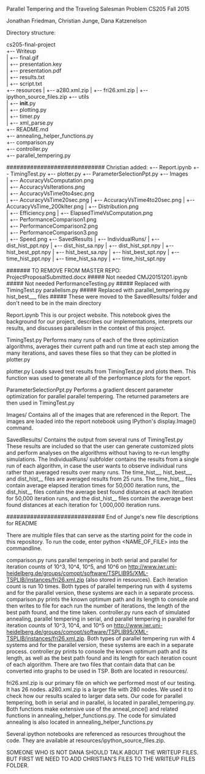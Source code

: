 Parallel Tempering and the Traveling Salesman Problem
CS205 Fall 2015

Jonathan Friedman, Christian Junge, Dana Katzenelson

Directory structure:

cs205-final-project     
+-- Writeup     
|   +-- final.gif     
|   +-- presentation.key     
|   +-- presentation.pdf     
|   +-- results.txt     
|   +-- script.txt     
+-- resources
|   +-- a280.xml.zip
|   +-- fri26.xml.zip
|   +-- ipython_source_files.zip
+-- utils     
|   +-- __init__.py     
|   +-- plotting.py     
|   +-- timer.py     
|   +-- xml_parse.py     
+-- README.md     
+-- annealing_helper_functions.py     
+-- comparison.py     
+-- controller.py     
+-- parallel_tempering.py


############################# Christian added:
+-- Report.ipynb
+-- TimingTest.py
+-- plotter.py
+-- ParameterSelectionPpt.py
+-- Images	
|   +-- AccuracyVsComputation.png	
|   +-- AccuracyVsIterations.png	
|   +-- AccuracyVsTime0to4sec.png	
|   +-- AccuracyVsTime20sec.png	
|   +-- AccuracyVsTime4to20sec.png
|   +-- AccuracyVsTime_200kIter.png
|   +-- Distribution.png	
|   +-- Efficiency.png
|   +-- ElapsedTimeVsComputation.png	
|   +-- PerformanceComparison1.png	
|   +-- PerformanceComparison2.png	
|   +-- PerformanceComparison3.png	
|   +-- Speed.png
+-- SavedResults
|   +-- IndividualRuns/
|   +-- dist_hist_ppt.npy
|   +-- dist_hist_sa.npy
|   +-- dist_hist_spt.npy
|   +-- hist_best_ppt.npy
|   +-- hist_best_sa.npy
|   +-- hist_best_spt.npy
|   +-- time_hist_ppt.npy
|   +-- time_hist_sa.npy
|   +-- time_hist_spt.npy

####### TO REMOVE FROM MASTER REPO:	
ProjectProposalSubmitted.docx ##### Not needed
CMJ20151201.ipynb             ##### Not needed
PerformanceTesting.py         ##### Replaced with TimingTest.py
parallelism.py                ##### Replaced with parallel_tempering.py
hist_best___ files            ##### These were moved to the SavedResults/ folder and don't need to be in the main directory

Report.ipynb 
This is our project website.  This notebook gives the background for our project, describes our implementations, interprets our results, and discusses parallelism in the context of this project.  

TimingTest.py 
Performs many runs of each of the three optimization algorithms, averages their current path and run time at each step among the many iterations, and saves these files so that they can be plotted in plotter.py

plotter.py 
Loads saved test results from TimingTest.py and plots them.  This function was used to generate all of the performance plots for the report.  

ParameterSelectionPpt.py 
Performs a gradient descent parameter optimization for parallel parallel tempering.  The returned parameters are then used in TimingTest.py

Images/
Contains all of the images that are referenced in the Report.  The images are loaded into the report notebook using IPython's display.Image() command.  

SavedResults/
Contains the output from several runs of TimingTest.py  These results are included so that the user can generate customized plots and perform analyses on the algorithms without having to re-run lengthy simulations.  The IndividualRuns/ subfolder contains the results from a single run of each algorithm, in case the user wants to observe individual runs rather than averaged results over many runs.  The time_hist__, hist_best__, and dist_hist__ files are averaged results from 25 runs.  The time_hist__ files contain average elapsed iteration times for 50,000 iteration runs, the dist_hist__ files contain the average best found distances at each iteration for 50,000 iteration runs, and the dist_hist__ files contain the average best found distances at each iteration for 1,000,000 iteration runs.  


############################# End of Junge's new file descriptions for README


There are multiple files that can serve as the starting point for the code in this repository. To run the code, enter python <NAME_OF_FILE> into the commandline.

comparison.py runs parallel tempering in both serial and parallel for iteration counts of 10^3, 10^4, 10^5, and 10^6 on http://www.iwr.uni-heidelberg.de/groups/comopt/software/TSPLIB95/XML-TSPLIB/instances/fri26.xml.zip (also stored in resources). Each iteration count is run 10 times. Both types of parallel tempering run with 4 systems and for the parallel version, these systems are each in a separate process. comparison.py prints the known optimum path and its length to console and then writes to file for each run the number of iterations, the length of the best path found, and the time taken.
controller.py runs each of simulated annealing, parallel tempering in serial, and parallel tempering in parallel for iteration counts of 10^3, 10^4, and 10^5 on http://www.iwr.uni-heidelberg.de/groups/comopt/software/TSPLIB95/XML-TSPLIB/instances/fri26.xml.zip. Both types of parallel tempering run with 4 systems and for the parallel version, these systems are each in a separate process. controller.py prints to console the known optimum path and its length, as well as the best path found and its length for each iteration count of each algorithm.
There are two files that contain data that can be converted into graphs to be used in TSP. Both are located in resources/.

fri26.xml.zip is our primary file on which we performed most of our testing. It has 26 nodes.
a280.xml.zip is a larger file with 280 nodes. We used it to check how our results scaled to larger data sets.
Our code for parallel tempering, both in serial and in parallel, is located in parallel_tempering.py. Both functions make extensive use of the anneal_once() and related functions in annealing_helper_functions.py. The code for simulated annealing is also located in annealing_helper_functions.py

Several ipython notebooks are referenced as resources throughout the code. They are available at resources/ipython_source_files.zip.

SOMEONE WHO IS NOT DANA SHOULD TALK ABOUT THE WRITEUP FILES. BUT FIRST WE NEED TO ADD CHRISTIAN'S FILES TO THE WRITEUP FILES FOLDER.